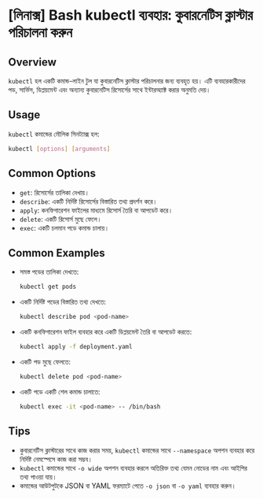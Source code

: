 # [লিনাক্স] Bash kubectl ব্যবহার: কুবারনেটিস ক্লাস্টার পরিচালনা করুন

## Overview
`kubectl` হল একটি কমান্ড-লাইন টুল যা কুবারনেটিস ক্লাস্টার পরিচালনার জন্য ব্যবহৃত হয়। এটি ব্যবহারকারীদের পড, সার্ভিস, ডিপ্লয়মেন্ট এবং অন্যান্য কুবারনেটিস রিসোর্সের সাথে ইন্টারঅ্যাক্ট করার অনুমতি দেয়।

## Usage
`kubectl` কমান্ডের মৌলিক সিনট্যাক্স হল:

```bash
kubectl [options] [arguments]
```

## Common Options
- `get`: রিসোর্সের তালিকা দেখায়।
- `describe`: একটি নির্দিষ্ট রিসোর্সের বিস্তারিত তথ্য প্রদর্শন করে।
- `apply`: কনফিগারেশন ফাইলের মাধ্যমে রিসোর্স তৈরি বা আপডেট করে।
- `delete`: একটি রিসোর্স মুছে ফেলে।
- `exec`: একটি চলমান পডে কমান্ড চালায়।

## Common Examples
- সমস্ত পডের তালিকা দেখতে:
  ```bash
  kubectl get pods
  ```

- একটি নির্দিষ্ট পডের বিস্তারিত তথ্য দেখতে:
  ```bash
  kubectl describe pod <pod-name>
  ```

- একটি কনফিগারেশন ফাইল ব্যবহার করে একটি ডিপ্লয়মেন্ট তৈরি বা আপডেট করতে:
  ```bash
  kubectl apply -f deployment.yaml
  ```

- একটি পড মুছে ফেলতে:
  ```bash
  kubectl delete pod <pod-name>
  ```

- একটি পডে একটি শেল কমান্ড চালাতে:
  ```bash
  kubectl exec -it <pod-name> -- /bin/bash
  ```

## Tips
- কুবারনেটিস ক্লাস্টারের সাথে কাজ করার সময়, `kubectl` কমান্ডের সাথে `--namespace` অপশন ব্যবহার করে নির্দিষ্ট নেমস্পেসে কাজ করা সম্ভব।
- `kubectl` কমান্ডের সাথে `-o wide` অপশন ব্যবহার করলে অতিরিক্ত তথ্য যেমন নোডের নাম এবং আইপির তথ্য পাওয়া যায়।
- কমান্ডের আউটপুটকে JSON বা YAML ফরম্যাটে পেতে `-o json` বা `-o yaml` ব্যবহার করুন।